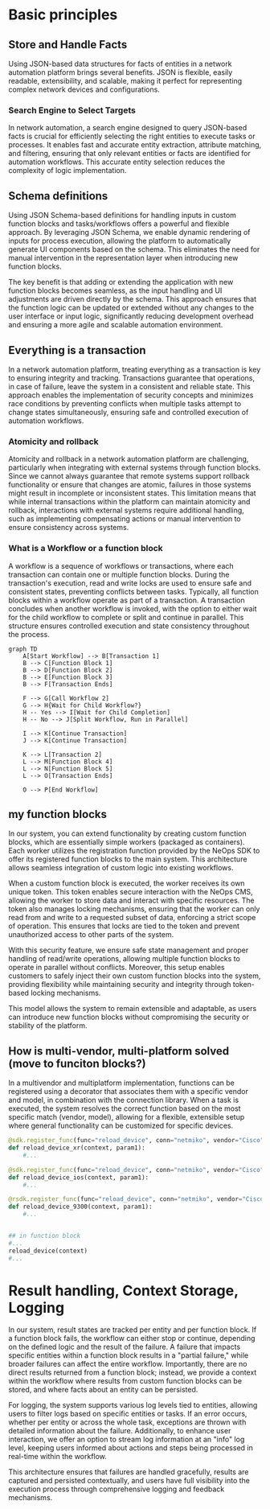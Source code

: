 # Basic principles

## Store and Handle Facts
Using JSON-based data structures for facts of entities in a network automation platform brings several benefits. 
JSON is flexible, easily readable, extensibility, and scalable, making it perfect for representing complex network devices and configurations.

### Search Engine to Select Targets

In network automation, a search engine designed to query JSON-based facts is crucial for efficiently selecting the right entities to execute tasks or processes. It enables fast and accurate entity extraction, attribute matching, and filtering, ensuring that only relevant entities or facts are identified for automation workflows. This accurate entity selection reduces the complexity of logic implementation.

## Schema definitions
Using JSON Schema-based definitions for handling inputs in custom function blocks and tasks/workflows offers a powerful and flexible approach. By leveraging JSON Schema, we enable dynamic rendering of inputs for process execution, allowing the platform to automatically generate UI components based on the schema. This eliminates the need for manual intervention in the representation layer when introducing new function blocks.

The key benefit is that adding or extending the application with new function blocks becomes seamless, as the input handling and UI adjustments are driven directly by the schema. This approach ensures that the function logic can be updated or extended without any changes to the user interface or input logic, significantly reducing development overhead and ensuring a more agile and scalable automation environment.

## Everything is a transaction
In a network automation platform, treating everything as a transaction is key to ensuring integrity and tracking. Transactions guarantee that operations, in case of failure, leave the system in a consistent and reliable state. This approach enables the implementation of security concepts and minimizes race conditions by preventing conflicts when multiple tasks attempt to change states simultaneously, ensuring safe and controlled execution of automation workflows.

### Atomicity and rollback
Atomicity and rollback in a network automation platform are challenging, particularly when integrating with external systems through function blocks. Since we cannot always guarantee that remote systems support rollback functionality or ensure that changes are atomic, failures in those systems might result in incomplete or inconsistent states. This limitation means that while internal transactions within the platform can maintain atomicity and rollback, interactions with external systems require additional handling, such as implementing compensating actions or manual intervention to ensure consistency across systems.

### What is a Workflow or a function block
A workflow is a sequence of workflows or transactions, where each transaction can contain one or multiple function blocks. During the transaction's execution, read and write locks are used to ensure safe and consistent states, preventing conflicts between tasks. Typically, all function blocks within a workflow operate as part of a transaction. A transaction concludes when another workflow is invoked, with the option to either wait for the child workflow to complete or split and continue in parallel. This structure ensures controlled execution and state consistency throughout the process.

```mermaid
graph TD
    A[Start Workflow] --> B[Transaction 1]
    B --> C[Function Block 1]
    B --> D[Function Block 2]
    B --> E[Function Block 3]
    B --> F[Transaction Ends]

    F --> G[Call Workflow 2]
    G --> H{Wait for Child Workflow?}
    H -- Yes --> I[Wait for Child Completion]
    H -- No --> J[Split Workflow, Run in Parallel]
    
    I --> K[Continue Transaction]
    J --> K[Continue Transaction]

    K --> L[Transaction 2]
    L --> M[Function Block 4]
    L --> N[Function Block 5]
    L --> O[Transaction Ends]

    O --> P[End Workflow]
```

## my function blocks
In our system, you can extend functionality by creating custom function blocks, which are essentially simple workers (packaged as containers). Each worker utilizes the registration function provided by the NeOps SDK to offer its registered function blocks to the main system. This architecture allows seamless integration of custom logic into existing workflows.

When a custom function block is executed, the worker receives its own unique token. This token enables secure interaction with the NeOps CMS, allowing the worker to store data and interact with specific resources. The token also manages locking mechanisms, ensuring that the worker can only read from and write to a requested subset of data, enforcing a strict scope of operation. This ensures that locks are tied to the token and prevent unauthorized access to other parts of the system.

With this security feature, we ensure safe state management and proper handling of read/write operations, allowing multiple function blocks to operate in parallel without conflicts. Moreover, this setup enables customers to safely inject their own custom function blocks into the system, providing flexibility while maintaining security and integrity through token-based locking mechanisms.

This model allows the system to remain extensible and adaptable, as users can introduce new function blocks without compromising the security or stability of the platform.

## How is multi-vendor, multi-platform solved (move to funciton blocks?)
In a multivendor and multiplatform implementation, functions can be registered using a decorator that associates them with a specific vendor and model, in combination with the connection library. When a task is executed, the system resolves the correct function based on the most specific match (vendor, model), allowing for a flexible, extensible setup where general functionality can be customized for specific devices.

```python
@sdk.register_func(func="reload_device", conn="netmiko", vendor="Cisco", platform="xr")
def reload_device_xr(context, param1):
    #...

@sdk.register_func(func="reload_device", conn="netmiko", vendor="Cisco", platform="ios")
def reload_device_ios(context, param1):
    #...

@rsdk.register_func(func="reload_device", conn="netmiko", vendor="Cisco", platform="ios" model="C9300")
def reload_device_9300(context, param1):
    #...


## in function block
#...
reload_device(context)
#...
```

# Result handling, Context Storage, Logging
In our system, result states are tracked per entity and per function block. If a function block fails, the workflow can either stop or continue, depending on the defined logic and the result of the failure. A failure that impacts specific entities within a function block results in a "partial failure," while broader failures can affect the entire workflow. Importantly, there are no direct results returned from a function block; instead, we provide a context within the workflow where results from custom function blocks can be stored, and where facts about an entity can be persisted.

For logging, the system supports various log levels tied to entities, allowing users to filter logs based on specific entities or tasks. If an error occurs, whether per entity or across the whole task, exceptions are thrown with detailed information about the failure. Additionally, to enhance user interaction, we offer an option to stream log information at an "info" log level, keeping users informed about actions and steps being processed in real-time within the workflow.

This architecture ensures that failures are handled gracefully, results are captured and persisted contextually, and users have full visibility into the execution process through comprehensive logging and feedback mechanisms.




